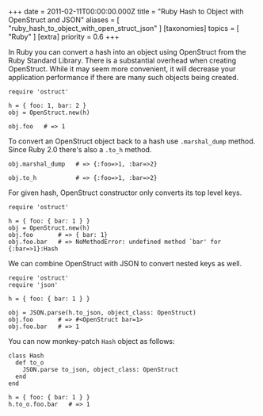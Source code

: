+++
date = 2011-02-11T00:00:00.000Z
title = "Ruby Hash to Object with OpenStruct and JSON"
aliases = [
  "ruby_hash_to_object_with_open_struct_json"
]
[taxonomies]
topics = [ "Ruby" ]
[extra]
priority = 0.6
+++

In Ruby you can convert a hash into an object using OpenStruct from the Ruby Standard Library. There is a substantial overhead when creating OpenStruct. While it may seem more convenient, it will decrease your application performance if there are many such objects being created.

```
require 'ostruct'

h = { foo: 1, bar: 2 }
obj = OpenStruct.new(h)

obj.foo   # => 1
```

To convert an OpenStruct object back to a hash use `.marshal_dump` method. Since Ruby 2.0 there's also a `.to_h` method.

```
obj.marshal_dump   # => {:foo=>1, :bar=>2}
```

```
obj.to_h           # => {:foo=>1, :bar=>2}
```

For given hash, OpenStruct constructor only converts its top level keys.

```
require 'ostruct'

h = { foo: { bar: 1 } }
obj = OpenStruct.new(h)
obj.foo       # => { bar: 1}
obj.foo.bar   # => NoMethodError: undefined method `bar' for {:bar=>1}:Hash
```

We can combine OpenStruct with JSON to convert nested keys as well.

```
require 'ostruct'
require 'json'

h = { foo: { bar: 1 } }

obj = JSON.parse(h.to_json, object_class: OpenStruct)
obj.foo       # => #<OpenStruct bar=1>
obj.foo.bar   # => 1
```

You can now monkey-patch `Hash` object as follows:

```
class Hash
  def to_o
    JSON.parse to_json, object_class: OpenStruct
  end
end

h = { foo: { bar: 1 } }
h.to_o.foo.bar   # => 1
```
